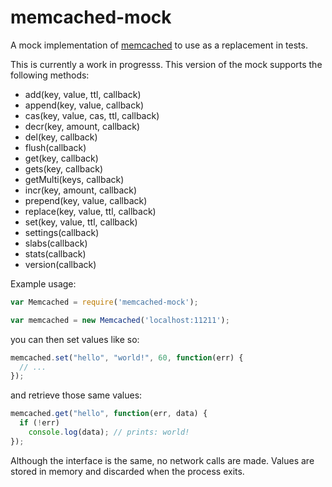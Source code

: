# memcached-mock

A mock implementation of [memcached](https://www.npmjs.com/package/memcached) to use as a replacement in tests.

This is currently a work in progresss. This version of the mock supports the following methods:

 * add(key, value, ttl, callback)
 * append(key, value, callback)
 * cas(key, value, cas, ttl, callback)
 * decr(key, amount, callback)
 * del(key, callback)
 * flush(callback)
 * get(key, callback)
 * gets(key, callback)
 * getMulti(keys, callback)
 * incr(key, amount, callback)
 * prepend(key, value, callback)
 * replace(key, value, ttl, callback)
 * set(key, value, ttl, callback)
 * settings(callback)
 * slabs(callback)
 * stats(callback)
 * version(callback)

Example usage:

```javascript
var Memcached = require('memcached-mock');

var memcached = new Memcached('localhost:11211');
```

you can then set values like so:

```javascript
memcached.set("hello", "world!", 60, function(err) {
  // ...
});
```

and retrieve those same values:

```javascript
memcached.get("hello", function(err, data) {
  if (!err)
    console.log(data); // prints: world!
});
```

Although the interface is the same, no network calls are made. Values are stored in memory and discarded when the process exits.
